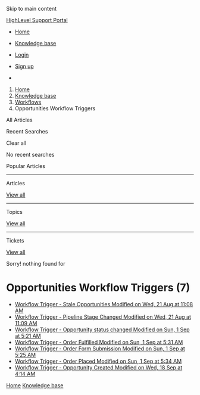 Skip to main content

[ HighLevel Support Portal ](https://help.gohighlevel.com)

  * [ Home ](/support/home)
  * [ Knowledge base ](/support/solutions)

  * [Login](/support/login)
  * [Sign up](/support/signup)
  * 

  1. [Home](/support/home)
  2. [Knowledge base](/support/solutions)
  3. [Workflows](/support/solutions/48000455132)
  4. Opportunities Workflow Triggers

All  Articles 

Recent Searches

Clear all

No recent searches

Popular Articles

* * *

Articles

[View all](/support/search/solutions)

* * *

Topics

[View all](/support/search/topics)

* * *

Tickets

[View all](/support/search/tickets)

Sorry! nothing found for   

# Opportunities Workflow Triggers (7)

  * [ Workflow Trigger - Stale Opportunities Modified on Wed, 21 Aug at 11:08 AM  ](/support/solutions/articles/155000002492-workflow-trigger-stale-opportunities)
  * [ Workflow Trigger - Pipeline Stage Changed Modified on Wed, 21 Aug at 11:09 AM  ](/support/solutions/articles/155000002493-workflow-trigger-pipeline-stage-changed)
  * [ Workflow Trigger - Opportunity status changed Modified on Sun, 1 Sep at 5:21 AM  ](/support/solutions/articles/155000003252-workflow-trigger-opportunity-status-changed)
  * [ Workflow Trigger - Order Fulfilled Modified on Sun, 1 Sep at 5:31 AM  ](/support/solutions/articles/155000003254-workflow-trigger-order-fulfilled)
  * [ Workflow Trigger - Order Form Submission Modified on Sun, 1 Sep at 5:25 AM  ](/support/solutions/articles/155000003253-workflow-trigger-order-form-submission)
  * [ Workflow Trigger - Order Placed Modified on Sun, 1 Sep at 5:34 AM  ](/support/solutions/articles/155000003255-workflow-trigger-order-placed)
  * [ Workflow Trigger - Opportunity Created Modified on Wed, 18 Sep at 4:14 AM  ](/support/solutions/articles/155000003499-workflow-trigger-opportunity-created)

[Home](/support/home) [Knowledge base](/support/solutions)
